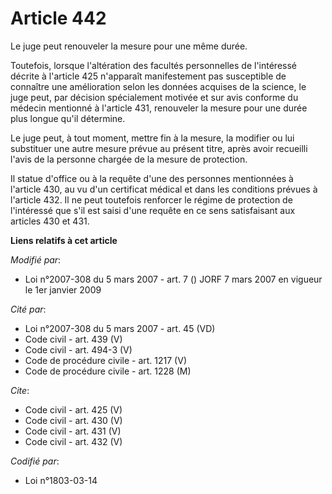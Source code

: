 # Article 442

Le juge peut renouveler la mesure pour une même durée. 

Toutefois, lorsque l'altération des facultés personnelles de l'intéressé décrite à l'article 425 n'apparaît manifestement pas
susceptible de connaître une amélioration selon les données acquises de la science, le juge peut, par décision spécialement
motivée et sur avis conforme du médecin mentionné à l'article 431, renouveler la mesure pour une durée plus longue qu'il
détermine. 

Le juge peut, à tout moment, mettre fin à la mesure, la modifier ou lui substituer une autre mesure prévue au présent titre,
après avoir recueilli l'avis de la personne chargée de la mesure de protection. 

Il statue d'office ou à la requête d'une des personnes mentionnées à l'article 430, au vu d'un certificat médical et dans les
conditions prévues à l'article 432. Il ne peut toutefois renforcer le régime de protection de l'intéressé que s'il est saisi
d'une requête en ce sens satisfaisant aux articles 430 et 431.

**Liens relatifs à cet article**

_Modifié par_:

  - Loi n°2007-308 du 5 mars 2007 - art. 7 () JORF 7 mars 2007 en vigueur le 1er janvier 2009

_Cité par_:

  - Loi n°2007-308 du 5 mars 2007 - art. 45 (VD)
  - Code civil - art. 439 (V)
  - Code civil - art. 494-3 (V)
  - Code de procédure civile - art. 1217 (V)
  - Code de procédure civile - art. 1228 (M)

_Cite_:

  - Code civil - art. 425 (V)
  - Code civil - art. 430 (V)
  - Code civil - art. 431 (V)
  - Code civil - art. 432 (V)

_Codifié par_:

  - Loi n°1803-03-14
